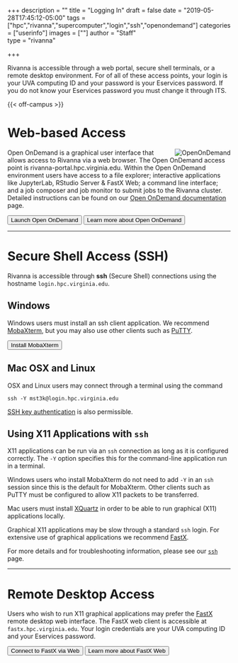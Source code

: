 +++
description = ""
title = "Logging In"
draft = false
date = "2019-05-28T17:45:12-05:00"
tags = ["hpc","rivanna","supercomputer","login","ssh","openondemand"]
categories = ["userinfo"]
images = [""]
author = "Staff"  
type = "rivanna"

+++

<p class=lead>Rivanna is accessible through a web portal, secure shell terminals, or a remote desktop environment.  For of all of these access points, your login is your UVA computing ID and your password is your Eservices password.  If you do not know your Eservices password you must change it through ITS.</p>

{{< off-campus >}}

# Web-based Access

<img alt="OpenOnDemand" src="/images/ood.png" align="right" style="max-width:30%;">

Open OnDemand is a graphical user interface that allows access to Rivanna via a web browser.  The Open OnDemand access point is rivanna-portal.hpc.virginia.edu.  Within the Open OnDemand environment users have access to a file explorer; interactive applications like JupyterLab, RStudio Server & FastX Web; a command line interface; and a job composer and job monitor to submit jobs to the Rivanna cluster.  Detailed instructions can be found on our [Open OnDemand documentation](/userinfo/rivanna/ood/overview) page.

[<button class="btn btn-primary">Launch Open OnDemand</button>](https://rivanna-portal.hpc.virginia.edu/)
[<button class="btn btn-primary">Learn more about Open OnDemand</button>](/userinfo/rivanna/ood/overview/)
- - -

# Secure Shell Access (SSH)

Rivanna is accessible through **ssh** (Secure Shell) connections using the hostname `login.hpc.virginia.edu`.

## <i class="fab fa-windows fa-1x"></i> Windows

Windows users must install an ssh client application. We recommend [MobaXterm](/userinfo/rivanna/logintools/mobaxterm/), but you may also use other clients such as [PuTTY](https://www.putty.org/).

[<button class="btn btn-primary">Install MobaXterm</button>](/userinfo/rivanna/logintools/mobaxterm/)

## <i class="fab fa-apple fa-1x"></i> Mac OSX and Linux

OSX and Linux users may connect through a terminal using the command

```
ssh -Y mst3k@login.hpc.virginia.edu  
```

[SSH key authentication](/userinfo/rivanna/logintools/rivanna-ssh) is also permissible. 

## <i class="fas fa-terminal"></i> Using X11 Applications with `ssh`

X11 applications can be run via an `ssh` connection as long as it is configured correctly.  The `-Y` option specifies this for the command-line application run in a terminal.

Windows users who install MobaXterm do not need to add `-Y` in an `ssh` session since this is the default for MobaXterm.  Other clients such as PuTTY must be configured to allow X11 packets to be transferred. 

Mac users must install [XQuartz](https://xquartz.org) in order to be able to run graphical (X11) applications locally.  

Graphical X11 applications may be slow through a standard `ssh` login. For extensive use of graphical applications we recommend [FastX](/userinfo/rivanna/logintools/fastx).

For more details and for troubleshooting information, please see our [`ssh`](/userinfo/rivanna/logintools/rivanna-ssh) page.

- - -

# Remote Desktop Access

Users who wish to run X11 graphical applications may prefer the [FastX](/userinfo/rivanna/logintools/fastx) remote desktop web interface.  The FastX web client is accessible at `fastx.hpc.virginia.edu`. Your login credentials are your UVA computing ID and your Eservices password.

[<button class="btn btn-primary">Connect to FastX via Web</button>](https://fastx.hpc.virginia.edu:8000/auth/ssh)
[<button class="btn btn-primary">Learn more about FastX Web</button>](/userinfo/rivanna/logintools/fastx/)
